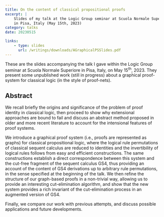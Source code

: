 ```yaml
---
title: On the content of classical propositional proofs
excerpt: |
    Slides of my talk at the Logic Group seminar at Scuola Normale Superiore,
    in Pisa, Italy (May 15th, 2023)
category: talks
date: 20230515

links:
    - type: slides
      url: /writings/downloads/AGraphicalPSSlides.pdf
---
```


These are the slides accompanying the talk I gave within the Logic Group seminar at Scuola
Normale Superiore in Pisa, Italy, on May 15<sup>th</sup>, 2023. They present some unpublished
work (still in progress) about a graphical proof-system for classical logic (in the style
of proof-nets).

## Abstract

We recall briefly the origins and significance of the problem of proof identity
in classical logic, then proceed to show why extensional approaches are bound
to fail and discuss an abstract method proposed in older and more recent
literature to account for the intensional features of proof systems.

We introduce a graphical proof system (i.e., proofs are represented as graphs)
for classical propositional logic, where the logical rule permutations of
classical sequent calculus are reduced to identities and the invertibility of
logical rules follows from easy and efficient constructions. The same
constructions establish a direct correspondence between this system and the
cut-free fragment of the sequent calculus GS4, thus providing an account of
the content of GS4 derivations up to arbitrary rule permutations, in the sense
specified at the beginning of the talk. We then refine the structure of our
graph-based proofs in a non-trivial way, allowing us to provide an interesting
cut-elimination algorithm, and show that the new system provides a rich
invariant of the cut-elimination process in an augmented version of GS4.

Finally, we compare our work with previous attempts, and discuss possible
applications and future developments.
